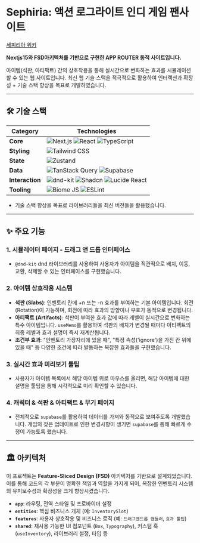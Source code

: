# Sephiria: 액션 로그라이트 인디 게임 팬사이트

[세피리아 위키](https//sephiria.wiki)

**Nextjs15와 FSD아키텍처를 기반으로 구현한 APP ROUTER 동적 사이트입니다.**

아이템(석판, 아티팩트) 간의 상호작용을 통해 실시간으로 변화하는 효과를 시뮬레이션할 수 있는 웹 사이트입니다. 최신 웹 기술 스택을 적극적으로 활용하여 인터랙션과 확장성 + 기술 스택 향상을 목표로 개발하였습니다.

---

## 🛠️ 기술 스택

| Category      | Technologies                                                                                                                                                                                                                                                        |
| ------------- | ------------------------------------------------------------------------------------------------------------------------------------------------------------------------------------------------------------------------------------------------------------------- |
| **Core** | ![Next.js](https://img.shields.io/badge/Next.js-15.3-black?style=for-the-badge&logo=next.js) ![React](https://img.shields.io/badge/React-19-blue?style=for-the-badge&logo=react) ![TypeScript](https://img.shields.io/badge/TypeScript-5-blue?style=for-the-badge&logo=typescript) |
| **Styling** | ![Tailwind CSS](https://img.shields.io/badge/Tailwind_CSS-4-cyan?style=for-the-badge&logo=tailwind-css)                                                                               |
| **State** | ![Zustand](https://img.shields.io/badge/Zustand-black?style=for-the-badge&logo=zustand)                                                                                                                                                                            |
| **Data** | ![TanStack Query](https://img.shields.io/badge/TanStack_Query-v5-orange?style=for-the-badge&logo=tanstack) ![Supabase](https://img.shields.io/badge/Supabase-green?style=for-the-badge&logo=supabase)                                                                      |
| **Interaction** | ![dnd-kit](https://img.shields.io/badge/@dnd--kit-gray?style=for-the-badge) ![Shadcn](https://img.shields.io/badge/Shadcn-black?style=for-the-badge&logo=shadcn) ![Lucide React](https://img.shields.io/badge/Lucide-black?style=for-the-badge&logo=lucide)             |
| **Tooling** | ![Biome JS](https://img.shields.io/badge/Biome_JS-blue?style=for-the-badge&logo=biome) ![ESLint](https://img.shields.io/badge/ESLint-blueviolet?style=for-the-badge&logo=eslint)                                                                                          |

- 기술 스택 향상을 목표로 라이브러리들을 최신 버전들을 활용했습니다.

---

## ✨ 주요 기능

### 1. 시뮬레이터 페이지 - 드래그 앤 드롭 인터페이스
- `@dnd-kit` dnd 라이브러리를 사용하여 사용자가 아이템을 직관적으로 배치, 이동, 교환, 삭제할 수 있는 인터페이스를 구현했습니다.

### 2. 아이템 상호작용 시스템 
- **석판 (Slabs)**: 인벤토리 칸에 +n 또는 -n 효과를 부여하는 기본 아이템입니다. 회전(Rotation)이 가능하며, 회전에 따라 효과의 방향이나 부호가 동적으로 변경됩니다.
- **아티팩트 (Artifacts)**: 석판이 부여한 효과 값에 따라 레벨이 실시간으로 변화하는 특수 아이템입니다. `useMemo`를 활용하여 석판의 배치가 변경될 때마다 아티팩트의 최종 레벨과 효과 설명이 즉시 재계산됩니다.
- **조건부 효과**: "인벤토리 가장자리에 있을 때", "특정 속성('ignore')을 가진 칸 위에 있을 때" 등 다양한 조건에 따라 발동하는 복잡한 효과들을 구현했습니다.

### 3. 실시간 효과 미리보기 툴팁
- 사용자가 아이템 목록에서 해당 아이템 위로 마우스를 올리면, 해당 아이템에 대한 설명을 툴팁을 통해 시각적으로 미리 확인할 수 있습니다.

### 4. 캐릭터 & 석판 & 아티팩트 & 무기 페이지
- 전체적으로 `supabase`를 활용하여 데이터를 가져와 동적으로 보여주도록 개발했습니다. 게임의 잦은 업데이트로 인한 변경사항이 생기면 `supabase`를 통해 빠르게 수정이 가능토록 했습니다.

---

## 🏛️ 아키텍처

이 프로젝트는 **Feature-Sliced Design (FSD)** 아키텍처를 기반으로 설계되었습니다. 이를 통해 코드의 각 부분이 명확한 책임과 역할을 가지게 되어, 복잡한 인벤토리 시스템의 유지보수성과 확장성을 크게 향상시켰습니다.

- **`app`**: 라우팅, 전역 스타일 및 프로바이더 설정
- **`entities`**: 핵심 비즈니스 개체 (예: `InventorySlot`)
- **`features`**: 사용자 상호작용 및 비즈니스 로직 (예: `드래그앤드롭 핸들러`, `효과 툴팁`)
- **`shared`**: 재사용 가능한 UI 컴포넌트 (`Box`, `Typography`), 커스텀 훅 (`useInventory`), 라이브러리 설정, 타입 등

```eof
```